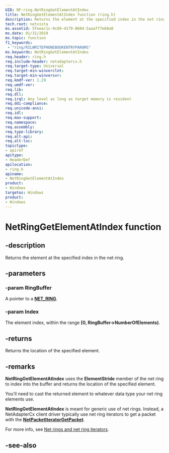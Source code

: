 ```yaml
---
UID: NF:ring.NetRingGetElementAtIndex
title: NetRingGetElementAtIndex function (ring.h)
description: Returns the element at the specified index in the net ring.
tech.root: netvista
ms.assetid: 5feeac1c-9c69-4179-8604-5aaaff7e60a0
ms.date: 01/31/2019
ms.topic: function
f1_keywords:
 - "ring/RILWRITEPHONEBOOKENTRYPARAMS"
ms.keywords: NetRingGetElementAtIndex
req.header: ring.h
req.include-header: netadaptercx.h
req.target-type: Universal
req.target-min-winverclnt:
req.target-min-winversvr:
req.kmdf-ver: 1.29
req.umdf-ver:
req.lib:
req.dll:
req.irql: Any level as long as target memory is resident
req.ddi-compliance:
req.unicode-ansi:
req.idl:
req.max-support:
req.namespace:
req.assembly:
req.type-library: 
req.alt-api:
req.alt-loc:
topictype: 
- apiref
apitype: 
- HeaderDef
apilocation: 
- ring.h
apiname: 
- NetRingGetElementAtIndex
product:
- Windows
targetos: Windows
product:
- Windows
---
```


# NetRingGetElementAtIndex function


## -description



Returns the element at the specified index in the net ring.

## -parameters

### -param RingBuffer
A pointer to a [**NET_RING**](../ring/ns-netring-_net_ring.md).

### -param Index
The element index, within the range **[0, RingBuffer->NumberOfElements)**.

## -returns
Returns the location of the specified element.

## -remarks
**NetRingGetElementAtIndex** uses the **ElementStride** member of the net ring to index into the buffer and returns the location of the specified element.

You'll need to cast the returned element to whatever data type your net ring elements use.

**NetRingGetElementAtIndex** is meant for generic use of net rings. Instead, a NetAdapterCx client driver typically use net ring iterators to get a packet with the [**NetPacketIteratorGetPacket**](../netringiterator/nf-netringiterator-netpacketiteratorgetpacket.md).

For more info, see [Net rings and net ring iterators](https://docs.microsoft.com/windows-hardware/drivers/netcx/net-rings-and-net-ring-iterators).

## -see-also
